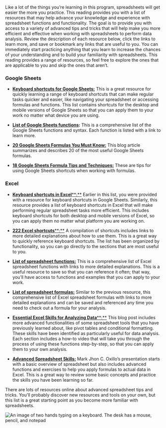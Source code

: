 
Like a lot of the things you’re learning in this program, spreadsheets will get easier the more you practice. This reading provides you with a list of resources that may help advance your knowledge and experience with spreadsheet functions and functionality. The goal is to provide you with access to a variety of advanced tips and tricks that will help make you more efficient and effective when working with spreadsheets to perform data analysis. Review the description of each resource below, click the links to learn more, and save or bookmark any links that are useful to you. You can immediately start practicing anything that you learn to increase the chances of your understanding and to build your familiarity with spreadsheets. This reading provides a range of resources, so feel free to explore the ones that are applicable to you and skip the ones that aren’t.  

### Google Sheets

-   [**Keyboard shortcuts for Google Sheets:**](https://support.google.com/docs/answer/181110 "This link takes you to the Google Help Center page for keyboard shortcuts in Google Sheets.") This is a great resource for quickly learning a range of keyboard shortcuts that can make regular tasks quicker and easier, like navigating your spreadsheet or accessing formulas and functions. This list contains shortcuts for the desktop and mobile versions of Google Sheets so that you can apply them to your work no matter what device you are using. 
    
-   [**L​ist of Google Sheets functions**](https://support.google.com/docs/table/25273?hl=en "This link takes you to the Google Help Center page listing the functions in Google Sheets.")**:** This is a comprehensive list of the Google Sheets functions and syntax. Each function is listed with a link to learn more.
    
-   [**2​0 Google Sheets Formulas You Must Know:**](https://automate.io/blog/google-spreadsheet-formulas/ "This link takes you to a blog with 20 useful formulas in Google Sheets.") This blog article summarizes and describes 20 of the most useful Google Sheets formulas.
    
-   [**18 Google Sheets Formula Tips and Techniques:**](https://www.benlcollins.com/spreadsheets/google-sheets-formulas-techniques/ "This link takes you to tips and techniques for working with forumulas in Google Sheets.") These are tips for using Google Sheets shortcuts when working with formulas.
    

### Excel

-   [**Keyboard shortcuts in Excel****:**](https://support.microsoft.com/en-us/office/keyboard-shortcuts-in-excel-1798d9d5-842a-42b8-9c99-9b7213f0040f?ui=en-US&rs=en-US&ad=US "This link takes you to the Microsoft Support page for keyboard shortcuts in Excel.") Earlier in this list, you were provided with a resource for keyboard shortcuts in Google Sheets. Similarly, this resource provides a list of keyboard shortcuts in Excel that will make performing regular spreadsheet tasks more efficient. This includes keyboard shortcuts for both desktop and mobile versions of Excel, so you can apply them no matter what platform you are working on. 
    
-   [**222 Excel shortcuts****:**](https://exceljet.net/keyboard-shortcuts "This link takes you to a list of Excel keyboard shortcuts.") A compilation of shortcuts includes links to more detailed explanations about how to use them. This is a great way to quickly reference keyboard shortcuts. The list has been organized by functionality, so you can go directly to the sections that are most useful to you. 
    

-   [**List of spreadsheet functions:**](https://exceljet.net/excel-functions "This link takes you to an online list of Excel functions.") This is a comprehensive list of Excel spreadsheet functions with links to more detailed explanations. This is a useful resource to save so that you can reference it often; that way, you’ll have access to functions and examples that you can apply to your work. 
    

-   [**List of spreadsheet formulas:**](https://exceljet.net/formulas "This link takes you to an online list of Excel formulas.") Similar to the previous resource, this comprehensive list of Excel spreadsheet formulas with links to more detailed explanations and can be saved and referenced any time you need to check out a formula for your analysis. 
    

-   [**Essential Excel Skills for Analyzing Data****:**](https://learntocodewith.me/posts/excel-skills/ "This link takes you to a blog article about advanced Excel skills.") This blog post includes more advanced functionalities of some spreadsheet tools that you have previously learned about, like pivot tables and conditional formatting. These skills have been identified as particularly useful for data analysis. Each section includes a how-to video that will take you through the process of using these functions step-by-step, so that you can apply them to your own analysis. 
    

-   [**Advanced Spreadsheet Skills:**](https://www.slideshare.net/markjhonoxillo/advanced-spreadsheet-skills) Mark Jhon C. Oxillo’s presentation starts with a basic overview of spreadsheet but also includes advanced functions and exercises to help you apply formulas to actual data in Excel. This is a great way to review some basic concepts and practice the skills you have been learning so far. 
    

There are lots of resources online about advanced spreadsheet tips and tricks. You'll probably discover new resources and tools on your own, but this list is a great starting point as you become more familiar with spreadsheets. 

![An image of two hands typing on a keyboard. The desk has a mouse, pencil, and notepad](https://d3c33hcgiwev3.cloudfront.net/imageAssetProxy.v1/QrDXkEngQiuw15BJ4MIr-A_eca6b56837c84409bdd3759dffe27e17_Screen-Shot-2021-02-08-at-4.35.02-PM.png?expiry=1628726400000&hmac=pQdV1QsR_qBJHsk0lXOxNRGfW0cnGMoUmEZhNfcpb-o)